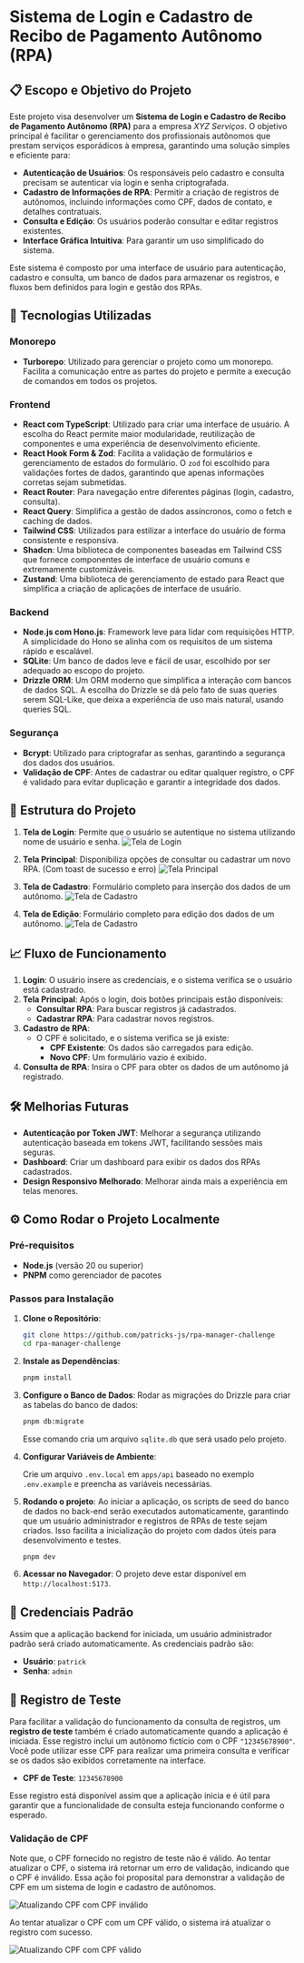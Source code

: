 # Sistema de Login e Cadastro de Recibo de Pagamento Autônomo (RPA)

## 📋 Escopo e Objetivo do Projeto

Este projeto visa desenvolver um **Sistema de Login e Cadastro de Recibo de Pagamento Autônomo (RPA)** para a empresa *XYZ Serviços*. O objetivo principal é facilitar o gerenciamento dos profissionais autônomos que prestam serviços esporádicos à empresa, garantindo uma solução simples e eficiente para:

- **Autenticação de Usuários**: Os responsáveis pelo cadastro e consulta precisam se autenticar via login e senha criptografada.
- **Cadastro de Informações de RPA**: Permitir a criação de registros de autônomos, incluindo informações como CPF, dados de contato, e detalhes contratuais.
- **Consulta e Edição**: Os usuários poderão consultar e editar registros existentes.
- **Interface Gráfica Intuitiva**: Para garantir um uso simplificado do sistema.

Este sistema é composto por uma interface de usuário para autenticação, cadastro e consulta, um banco de dados para armazenar os registros, e fluxos bem definidos para login e gestão dos RPAs.

## 🚀 Tecnologias Utilizadas

### Monorepo

- **Turborepo**: Utilizado para gerenciar o projeto como um monorepo. Facilita a comunicação entre as partes do projeto e permite a execução de comandos em todos os projetos.

### Frontend

- **React com TypeScript**: Utilizado para criar uma interface de usuário. A escolha do React permite maior modularidade, reutilização de componentes e uma experiência de desenvolvimento eficiente.
- **React Hook Form & Zod**: Facilita a validação de formulários e gerenciamento de estados do formulário. O `zod` foi escolhido para validações fortes de dados, garantindo que apenas informações corretas sejam submetidas.
- **React Router**: Para navegação entre diferentes páginas (login, cadastro, consulta).
- **React Query**: Simplifica a gestão de dados assíncronos, como o fetch e caching de dados.
- **Tailwind CSS**: Utilizados para estilizar a interface do usuário de forma consistente e responsiva.
- **Shadcn**: Uma biblioteca de componentes baseadas em Tailwind CSS que fornece componentes de interface de usuário comuns e extremamente customizáveis.
- **Zustand**: Uma biblioteca de gerenciamento de estado para React que simplifica a criação de aplicações de interface de usuário.

### Backend

- **Node.js com Hono.js**: Framework leve para lidar com requisições HTTP. A simplicidade do Hono se alinha com os requisitos de um sistema rápido e escalável.
- **SQLite**: Um banco de dados leve e fácil de usar, escolhido por ser adequado ao escopo do projeto.
- **Drizzle ORM**: Um ORM moderno que simplifica a interação com bancos de dados SQL. A escolha do Drizzle se dá pelo fato de suas queries serem SQL-Like, que deixa a experiência de uso mais natural, usando queries SQL.

### Segurança

- **Bcrypt**: Utilizado para criptografar as senhas, garantindo a segurança dos dados dos usuários.
- **Validação de CPF**: Antes de cadastrar ou editar qualquer registro, o CPF é validado para evitar duplicação e garantir a integridade dos dados.

## 🔧 Estrutura do Projeto

1. **Tela de Login**: Permite que o usuário se autentique no sistema utilizando nome de usuário e senha.
   ![Tela de Login](.github/login-page.png)

2. **Tela Principal**: Disponibiliza opções de consultar ou cadastrar um novo RPA. (Com toast de sucesso e erro)
   ![Tela Principal](.github/home-page.png)

3. **Tela de Cadastro**: Formulário completo para inserção dos dados de um autônomo.
   ![Tela de Cadastro](.github/register-page.png)

4. **Tela de Edição**: Formulário completo para edição dos dados de um autônomo.
   ![Tela de Cadastro](.github/edit-page.png)

## 📈 Fluxo de Funcionamento

1. **Login**: O usuário insere as credenciais, e o sistema verifica se o usuário está cadastrado.
2. **Tela Principal**: Após o login, dois botões principais estão disponíveis:
   - **Consultar RPA**: Para buscar registros já cadastrados.
   - **Cadastrar RPA**: Para cadastrar novos registros.
3. **Cadastro de RPA**:
   - O CPF é solicitado, e o sistema verifica se já existe:
     - **CPF Existente**: Os dados são carregados para edição.
     - **Novo CPF**: Um formulário vazio é exibido.
4. **Consulta de RPA**: Insira o CPF para obter os dados de um autônomo já registrado.

## 🛠️ Melhorias Futuras

- **Autenticação por Token JWT**: Melhorar a segurança utilizando autenticação baseada em tokens JWT, facilitando sessões mais seguras.
- **Dashboard**: Criar um dashboard para exibir os dados dos RPAs cadastrados.
- **Design Responsivo Melhorado**: Melhorar ainda mais a experiência em telas menores.

## ⚙️ Como Rodar o Projeto Localmente

### Pré-requisitos

- **Node.js** (versão 20 ou superior)
- **PNPM** como gerenciador de pacotes

### Passos para Instalação

1. **Clone o Repositório**:

   ```bash
   git clone https://github.com/patricks-js/rpa-manager-challenge
   cd rpa-manager-challenge
   ```

2. **Instale as Dependências**:

   ```bash
   pnpm install
   ```

3. **Configure o Banco de Dados**:
   Rodar as migrações do Drizzle para criar as tabelas do banco de dados:

   ```bash
   pnpm db:migrate
   ```

   Esse comando cria um arquivo `sqlite.db` que será usado pelo projeto.

4. **Configurar Variáveis de Ambiente**:

   Crie um arquivo `.env.local` em `apps/api` baseado no exemplo `.env.example` e preencha as variáveis necessárias.

5. **Rodando o projeto**:
   Ao iniciar a aplicação, os scripts de seed do banco de dados no back-end serão executados automaticamente, garantindo que um usuário administrador e registros de RPAs de teste sejam criados. Isso facilita a inicialização do projeto com dados úteis para desenvolvimento e testes.

   ```bash
   pnpm dev
   ```

6. **Acessar no Navegador**:
   O projeto deve estar disponível em `http://localhost:5173`.

## 🔐 Credenciais Padrão

Assim que a aplicação backend for iniciada, um usuário administrador padrão será criado automaticamente. As credenciais padrão são:

- **Usuário**: `patrick`
- **Senha**: `admin`

## 📝 Registro de Teste

Para facilitar a validação do funcionamento da consulta de registros, um **registro de teste** também é criado automaticamente quando a aplicação é iniciada. Esse registro inclui um autônomo fictício com o CPF `"12345678900"`. Você pode utilizar esse CPF para realizar uma primeira consulta e verificar se os dados são exibidos corretamente na interface.

- **CPF de Teste**: `12345678900`

Esse registro está disponível assim que a aplicação inicia e é útil para garantir que a funcionalidade de consulta esteja funcionando conforme o esperado.

### Validação de CPF

Note que, o CPF fornecido no registro de teste não é válido. Ao tentar atualizar o CPF, o sistema irá retornar um erro de validação, indicando que o CPF é inválido. Essa ação foi proposital para demonstrar a validação de CPF em um sistema de login e cadastro de autônomos.

![Atualizando CPF com CPF inválido](.github/invalid-cpf.jpg)

Ao tentar atualizar o CPF com um CPF válido, o sistema irá atualizar o registro com sucesso.

![Atualizando CPF com CPF válido](.github/updated-rpa.png)
